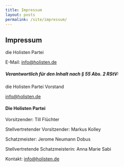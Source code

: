 ```yaml
---
title: Impressum
layout: posts
permalink: /site/impressum/
---
```

## Impressum
die Holisten Partei

E-Mail: info@holisten.de


##### Verantwortlich für den Inhalt nach § 55 Abs. 2 RStV:
die Holisten Partei Vorstand

info@holisten.de



#### Die Holisten Partei

Vorsitzender: Till Flüchter

Stellvertretender Vorsitzender: Markus Kolley

Schatzmeister: Jerome Neumann Dobus

Stellvertretende Schatzmeisterin: Anna Marie Sabi


Kontakt: info@holisten.de


